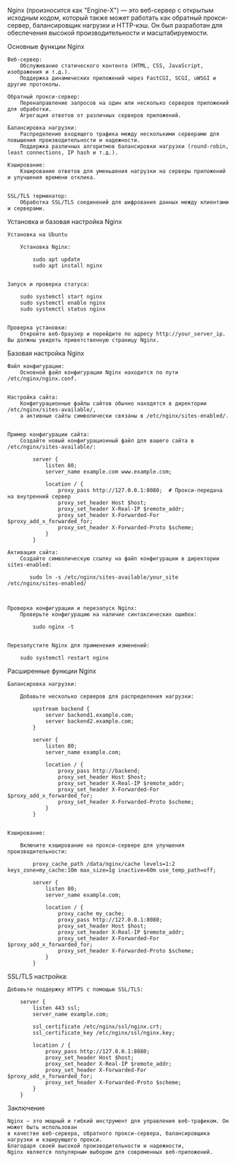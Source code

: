 Nginx (произносится как "Engine-X") — это веб-сервер с открытым исходным кодом, который также может работать 
как обратный прокси-сервер, балансировщик нагрузки и HTTP-кэш. 
Он был разработан для обеспечения высокой производительности и масштабируемости.


Основные функции Nginx

    Веб-сервер:
        Обслуживание статического контента (HTML, CSS, JavaScript, изображения и т.д.).
        Поддержка динамических приложений через FastCGI, SCGI, uWSGI и другие протоколы.

    Обратный прокси-сервер:
        Перенаправление запросов на один или несколько серверов приложений для обработки.
        Агрегация ответов от различных серверов приложений.

    Балансировка нагрузки:
        Распределение входящего трафика между несколькими серверами для повышения производительности и надежности.
        Поддержка различных алгоритмов балансировки нагрузки (round-robin, least connections, IP hash и т.д.).

    Кэширование:
        Кэширование ответов для уменьшения нагрузки на серверы приложений и улучшения времени отклика.


    SSL/TLS терминатор:
        Обработка SSL/TLS соединений для шифрования данных между клиентами и серверами.



Установка и базовая настройка Nginx

    Установка на Ubuntu

        Установка Nginx:
            
            sudo apt update
            sudo apt install nginx
    

    Запуск и проверка статуса:
    
        sudo systemctl start nginx
        sudo systemctl enable nginx
        sudo systemctl status nginx
    

    Проверка установки:
        Откройте веб-браузер и перейдите по адресу http://your_server_ip. Вы должны увидеть приветственную страницу Nginx.



Базовая настройка Nginx

    Файл конфигурации:
        Основной файл конфигурации Nginx находится по пути /etc/nginx/nginx.conf.


    Настройка сайта:
        Конфигурационные файлы сайтов обычно находятся в директории /etc/nginx/sites-available/, 
        а активные сайты символически связаны в /etc/nginx/sites-enabled/.


    Пример конфигурации сайта:
        Создайте новый конфигурационный файл для вашего сайта в /etc/nginx/sites-available/:
        
            server {
                listen 80;
                server_name example.com www.example.com;
        
                location / {
                    proxy_pass http://127.0.0.1:8080;  # Прокси-передача на внутренний сервер
                    proxy_set_header Host $host;
                    proxy_set_header X-Real-IP $remote_addr;
                    proxy_set_header X-Forwarded-For $proxy_add_x_forwarded_for;
                    proxy_set_header X-Forwarded-Proto $scheme;
                }
            }
    
    Активация сайта:
        Создайте символическую ссылку на файл конфигурации в директории sites-enabled:
     
           sudo ln -s /etc/nginx/sites-available/your_site /etc/nginx/sites-enabled/



    Проверка конфигурации и перезапуск Nginx:
        Проверьте конфигурацию на наличие синтаксических ошибок:
                
            sudo nginx -t
            

    Перезапустите Nginx для применения изменений:

        sudo systemctl restart nginx



Расширенные функции Nginx

    Балансировка нагрузки:

        Добавьте несколько серверов для распределения нагрузки:
        
            upstream backend {
                server backend1.example.com;
                server backend2.example.com;
            }
        
            server {
                listen 80;
                server_name example.com;
        
                location / {
                    proxy_pass http://backend;
                    proxy_set_header Host $host;
                    proxy_set_header X-Real-IP $remote_addr;
                    proxy_set_header X-Forwarded-For $proxy_add_x_forwarded_for;
                    proxy_set_header X-Forwarded-Proto $scheme;
                }
            }


    Кэширование:

        Включите кэширование на прокси-сервере для улучшения производительности:
        
            proxy_cache_path /data/nginx/cache levels=1:2 keys_zone=my_cache:10m max_size=1g inactive=60m use_temp_path=off;
        
            server {
                listen 80;
                server_name example.com;
        
                location / {
                    proxy_cache my_cache;
                    proxy_pass http://127.0.0.1:8080;
                    proxy_set_header Host $host;
                    proxy_set_header X-Real-IP $remote_addr;
                    proxy_set_header X-Forwarded-For $proxy_add_x_forwarded_for;
                    proxy_set_header X-Forwarded-Proto $scheme;
                }
            }


SSL/TLS настройка:

    Добавьте поддержку HTTPS с помощью SSL/TLS:

        server {
            listen 443 ssl;
            server_name example.com;

            ssl_certificate /etc/nginx/ssl/nginx.crt;
            ssl_certificate_key /etc/nginx/ssl/nginx.key;

            location / {
                proxy_pass http://127.0.0.1:8080;
                proxy_set_header Host $host;
                proxy_set_header X-Real-IP $remote_addr;
                proxy_set_header X-Forwarded-For $proxy_add_x_forwarded_for;
                proxy_set_header X-Forwarded-Proto $scheme;
            }
        }



Заключение

    Nginx — это мощный и гибкий инструмент для управления веб-трафиком. Он может быть использован 
    в качестве веб-сервера, обратного прокси-сервера, балансировщика нагрузки и кэширующего прокси. 
    Благодаря своей высокой производительности и надежности, 
    Nginx является популярным выбором для современных веб-приложений.

